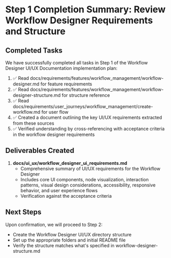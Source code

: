 # Step 1 Completion Summary: Review Workflow Designer Requirements and Structure

## Completed Tasks

We have successfully completed all tasks in Step 1 of the Workflow Designer UI/UX Documentation implementation plan:


1. ✅ Read docs/requirements/features/workflow_management/workflow-designer.md for feature requirements
2. ✅ Read docs/requirements/features/workflow_management/workflow-designer-structure.md for structure reference
3. ✅ Read docs/requirements/user_journeys/workflow_management/create-workflow.md for user flow
4. ✅ Created a document outlining the key UI/UX requirements extracted from these sources
5. ✅ Verified understanding by cross-referencing with acceptance criteria in the workflow designer requirements

## Deliverables Created


1. **docs/ui_ux/workflow_designer_ui_requirements.md**
   * Comprehensive summary of UI/UX requirements for the Workflow Designer
   * Includes core UI components, node visualization, interaction patterns, visual design considerations, accessibility, responsive behavior, and user experience flows
   * Verification against the acceptance criteria

## Next Steps

Upon confirmation, we will proceed to Step 2:

* Create the Workflow Designer UI/UX directory structure
* Set up the appropriate folders and initial README file
* Verify the structure matches what's specified in workflow-designer-structure.md


